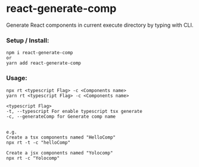 # react-generate-comp

Generate React components in current execute directory by typing with CLI.

### Setup / Install:

```
npm i react-generate-comp
or
yarn add react-generate-comp
```

### Usage:

```
npx rt <typescript Flag> -c <Components name>
yarn rt <typescript Flag> -c <Components name>

<typescript Flag>
-t, --typescript For enable typescript tsx generate
-c, --generateComp for Generate comp name


e.g.
Create a tsx components named "HelloComp"
npx rt -t -c "helloComp"

Create a jsx components named "Yolocomp"
npx rt -c "Yolocomp"
```
